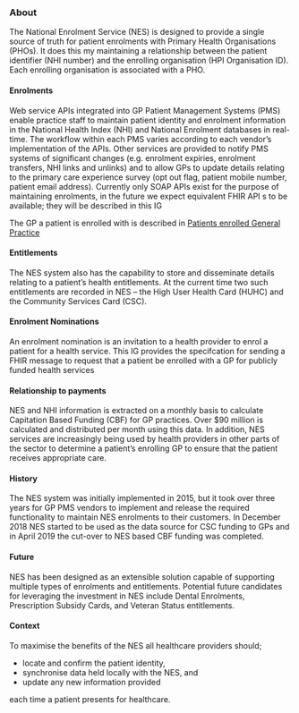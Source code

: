 


### About

The National Enrolment Service (NES) is designed to provide a single source of truth for patient enrolments with Primary Health Organisations (PHOs).  It does this my maintaining a relationship between the patient identifier (NHI number) and the enrolling organisation (HPI Organisation ID).  Each enrolling organisation is associated with a PHO.

#### Enrolments
Web service APIs integrated into GP Patient Management Systems (PMS) enable practice staff to maintain patient identity and enrolment information in the National Health Index (NHI) and National Enrolment databases in real-time.  The workflow within each PMS varies according to each vendor’s implementation of the APIs.  Other services are provided to notify PMS systems of significant changes (e.g. enrolment expiries, enrolment transfers, NHI links and unlinks) and to allow GPs to update details relating to the primary care experience survey (opt out flag, patient mobile number, patient email address). Currently only SOAP APIs exist for the purpose of maintaining enrolments, in the future we expect equivalent FHIR API s to be available; they will be described in this IG

The GP a patient  is enrolled with  is described in [Patients enrolled General Practice](https://nhi-ig.hip-uat.digital.health.nz/StructureDefinition-NhiPatient.html)

#### Entitlements
The NES system also has the capability to store and disseminate details relating to a patient’s health entitlements.  At the current time two such entitlements are recorded in NES – the High User Health Card (HUHC) and the Community Services Card (CSC).

#### Enrolment Nominations
An enrolment nomination is an invitation to a health provider to enrol a patient for a health service.  This IG provides the specifcation for sending a FHIR message to request that a patient be enrolled with a GP for publicly funded health services


#### Relationship to payments

NES and NHI information is extracted on a monthly basis to calculate Capitation Based Funding (CBF) for GP practices.  Over $90 million is calculated and distributed per month using this data.  In addition, NES services are increasingly being used by health providers in other parts of the sector to determine a patient’s enrolling GP to ensure that the patient receives appropriate care.

#### History
The NES system was initially implemented in 2015, but it took over three years for GP PMS vendors to implement and release the required functionality to maintain NES enrolments to their customers.  In December 2018 NES started to be used as the data source for CSC funding to GPs and in April 2019 the cut-over to NES based CBF funding was completed.

#### Future
NES has been designed as an extensible solution capable of supporting multiple types of enrolments and entitlements.  Potential future candidates for leveraging the investment in NES include Dental Enrolments, Prescription Subsidy Cards, and Veteran Status entitlements.


#### Context

To maximise the benefits of the NES all healthcare providers should;

* locate and confirm the patient identity, 
* synchronise data held locally with the NES, and 
* update any new information provided

each time a patient presents for healthcare. 



